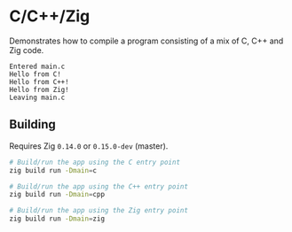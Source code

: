 <!--
SPDX-FileCopyrightText: NONE
SPDX-License-Identifier: CC0-1.0
-->

# C/C++/Zig

Demonstrates how to compile a program consisting of a mix of C, C++ and Zig code.

```
Entered main.c
Hello from C!
Hello from C++!
Hello from Zig!
Leaving main.c
```

## Building

Requires Zig `0.14.0` or `0.15.0-dev` (master).

```sh
# Build/run the app using the C entry point
zig build run -Dmain=c

# Build/run the app using the C++ entry point
zig build run -Dmain=cpp

# Build/run the app using the Zig entry point
zig build run -Dmain=zig
```
